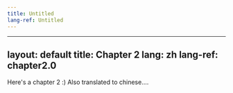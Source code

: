 ```yaml
---
title: Untitled
lang-ref: Untitled
---
```


---
layout: default
title: Chapter 2
lang: zh
lang-ref: chapter2.0
---

Here's a chapter 2 :) Also translated to chinese....
